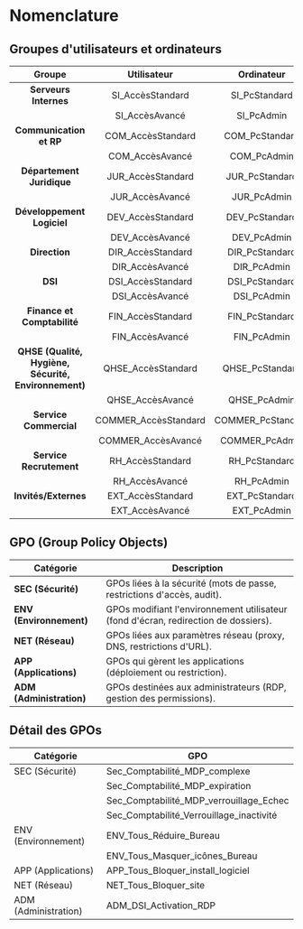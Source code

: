 


# **Nomenclature**

## **Groupes d'utilisateurs et ordinateurs**

| **Groupe**                     | **Utilisateur**             | **Ordinateur**        |
|:------------------------------:|:---------------------------:|:--------------------:|
| **Serveurs Internes**          | SI_AccèsStandard           | SI_PcStandard         |
|                                | SI_AccèsAvancé             | SI_PcAdmin            |
| **Communication et RP**        | COM_AccèsStandard          | COM_PcStandard        |
|                                | COM_AccèsAvancé            | COM_PcAdmin           |
| **Département Juridique**      | JUR_AccèsStandard          | JUR_PcStandard        |
|                                | JUR_AccèsAvancé            | JUR_PcAdmin           |
| **Développement Logiciel**     | DEV_AccèsStandard          | DEV_PcStandard        |
|                                | DEV_AccèsAvancé            | DEV_PcAdmin           |
| **Direction**                  | DIR_AccèsStandard          | DIR_PcStandard        |
|                                | DIR_AccèsAvancé            | DIR_PcAdmin           |
| **DSI**                        | DSI_AccèsStandard          | DSI_PcStandard        |
|                                | DSI_AccèsAvancé            | DSI_PcAdmin           |
| **Finance et Comptabilité**    | FIN_AccèsStandard          | FIN_PcStandard        |
|                                | FIN_AccèsAvancé            | FIN_PcAdmin           |
| **QHSE (Qualité, Hygiène, Sécurité, Environnement)** | QHSE_AccèsStandard        | QHSE_PcStandard      |
|                                | QHSE_AccèsAvancé           | QHSE_PcAdmin          |
| **Service Commercial**         | COMMER_AccèsStandard       | COMMER_PcStandard     |
|                                | COMMER_AccèsAvancé         | COMMER_PcAdmin        |
| **Service Recrutement**        | RH_AccèsStandard           | RH_PcStandard         |
|                                | RH_AccèsAvancé             | RH_PcAdmin            |
| **Invités/Externes**           | EXT_AccèsStandard          | EXT_PcStandard        |
|                                | EXT_AccèsAvancé            | EXT_PcAdmin           |



## **GPO (Group Policy Objects)**

| **Catégorie**      | **Description**                                                                |
|--------------------|-------------------------------------------------------------------------------|
| **SEC (Sécurité)** | GPOs liées à la sécurité (mots de passe, restrictions d'accès, audit).         |
| **ENV (Environnement)** | GPOs modifiant l'environnement utilisateur (fond d'écran, redirection de dossiers). |
| **NET (Réseau)**   | GPOs liées aux paramètres réseau (proxy, DNS, restrictions d'URL).            |
| **APP (Applications)** | GPOs qui gèrent les applications (déploiement ou restriction).              |
| **ADM (Administration)** | GPOs destinées aux administrateurs (RDP, gestion des permissions).        |



## **Détail des GPOs**

| **Catégorie**       | **GPO**                                      |
|---------------------|----------------------------------------------|
| SEC (Sécurité)      | Sec_Comptabilité_MDP_complexe                |
|                     | Sec_Comptabilité_MDP_expiration              |
|                     | Sec_Comptabilité_MDP_verrouillage_Echec      |
|                     | Sec_Comptabilité_Verrouillage_inactivité     |
| ENV (Environnement) | ENV_Tous_Réduire_Bureau                      |
|                     | ENV_Tous_Masquer_icônes_Bureau               |
| APP (Applications)  | APP_Tous_Bloquer_install_logiciel            |
| NET (Réseau)        | NET_Tous_Bloquer_site                        |
| ADM (Administration)| ADM_DSI_Activation_RDP                      |
